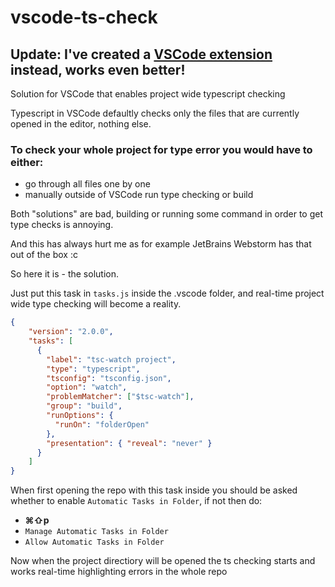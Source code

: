# vscode-ts-check

## Update: I've created a [VSCode extension](https://marketplace.visualstudio.com/items?itemName=beeinger.ts-live-checks) instead, works even better!

Solution for VSCode that enables project wide typescript checking

Typescript in VSCode defaultly checks only the files that are currently opened in the editor, nothing else.

### To check your whole project for type error you would have to either:

- go through all files one by one
- manually outside of VSCode run type checking or build

Both "solutions" are bad, building or running some command in order to get type checks is annoying.

And this has always hurt me as for example JetBrains Webstorm has that out of the box :c

So here it is - the solution.

Just put this task in ```tasks.js``` inside the .vscode folder, and real-time project wide type checking will become a reality.

```json
{
    "version": "2.0.0",
    "tasks": [
      {
        "label": "tsc-watch project",
        "type": "typescript",
        "tsconfig": "tsconfig.json",
        "option": "watch",
        "problemMatcher": ["$tsc-watch"],
        "group": "build",
        "runOptions": {
          "runOn": "folderOpen"
        },
        "presentation": { "reveal": "never" }
      }
    ]
}
```

When first opening the repo with this task inside you should be asked whether to enable ```Automatic Tasks in Folder```, if not then do:

- **⌘⇧p** 
- ```Manage Automatic Tasks in Folder```
- ```Allow Automatic Tasks in Folder```

Now when the project directiory will be opened the ts checking starts and works real-time highlighting errors in the whole repo
